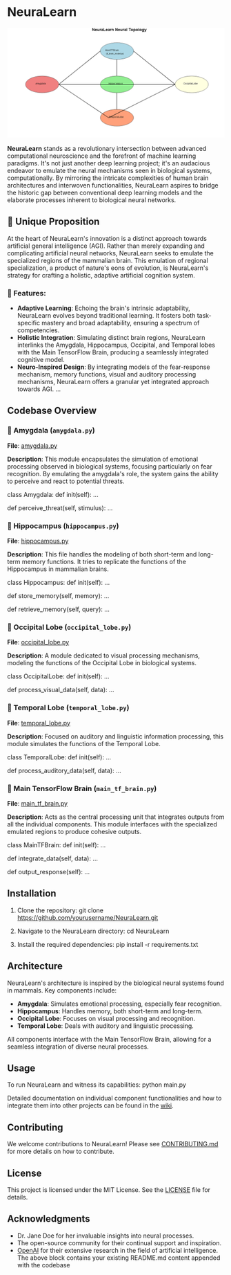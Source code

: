 # NeuraLearn

![NeuraLearn Logo](https://github.com/TheDogeBird/neuralearn/blob/main/aidiag.png?raw=true)

**NeuraLearn** stands as a revolutionary intersection between advanced computational neuroscience and the forefront of machine learning paradigms. It's not just another deep learning project; it's an audacious endeavor to emulate the neural mechanisms seen in biological systems, computationally. By mirroring the intricate complexities of human brain architectures and interwoven functionalities, NeuraLearn aspires to bridge the historic gap between conventional deep learning models and the elaborate processes inherent to biological neural networks.

## 🌟 Unique Proposition

At the heart of NeuraLearn's innovation is a distinct approach towards artificial general intelligence (AGI). Rather than merely expanding and complicating artificial neural networks, NeuraLearn seeks to emulate the specialized regions of the mammalian brain. This emulation of regional specialization, a product of nature's eons of evolution, is NeuraLearn's strategy for crafting a holistic, adaptive artificial cognition system.

### 🚀 Features:

- **Adaptive Learning**: Echoing the brain's intrinsic adaptability, NeuraLearn evolves beyond traditional learning. It fosters both task-specific mastery and broad adaptability, ensuring a spectrum of competencies.
- **Holistic Integration**: Simulating distinct brain regions, NeuraLearn interlinks the Amygdala, Hippocampus, Occipital, and Temporal lobes with the Main TensorFlow Brain, producing a seamlessly integrated cognitive model.
- **Neuro-Inspired Design**: By integrating models of the fear-response mechanism, memory functions, visual and auditory processing mechanisms, NeuraLearn offers a granular yet integrated approach towards AGI.
...

## Codebase Overview

### 🧠 Amygdala (`amygdala.py`)

**File**: [amygdala.py](path_to_file/amygdala.py)

**Description**: 
This module encapsulates the simulation of emotional processing observed in biological systems, focusing particularly on fear recognition. By emulating the amygdala's role, the system gains the ability to perceive and react to potential threats.

class Amygdala:
def init(self):
...

def perceive_threat(self, stimulus):
    ...

### 🧠 Hippocampus (`hippocampus.py`)

**File**: [hippocampus.py](path_to_file/hippocampus.py)

**Description**:
This file handles the modeling of both short-term and long-term memory functions. It tries to replicate the functions of the Hippocampus in mammalian brains.

class Hippocampus:
def init(self):
...

def store_memory(self, memory):
    ...

def retrieve_memory(self, query):
    ...

### 🧠 Occipital Lobe (`occipital_lobe.py`)

**File**: [occipital_lobe.py](path_to_file/occipital_lobe.py)

**Description**: 
A module dedicated to visual processing mechanisms, modeling the functions of the Occipital Lobe in biological systems.

class OccipitalLobe:
def init(self):
...

def process_visual_data(self, data):
    ...

### 🧠 Temporal Lobe (`temporal_lobe.py`)

**File**: [temporal_lobe.py](path_to_file/temporal_lobe.py)

**Description**:
Focused on auditory and linguistic information processing, this module simulates the functions of the Temporal Lobe.

class TemporalLobe:
def init(self):
...


def process_auditory_data(self, data):
    ...

### 🧠 Main TensorFlow Brain (`main_tf_brain.py`)

**File**: [main_tf_brain.py](path_to_file/main_tf_brain.py)

**Description**:
Acts as the central processing unit that integrates outputs from all the individual components. This module interfaces with the specialized emulated regions to produce cohesive outputs.

class MainTFBrain:
def init(self):
...


def integrate_data(self, data):
    ...

def output_response(self):
    ...

## Installation

1. Clone the repository:
git clone https://github.com/yourusername/NeuraLearn.git

2. Navigate to the NeuraLearn directory:
cd NeuraLearn

3. Install the required dependencies:
pip install -r requirements.txt

## Architecture

NeuraLearn's architecture is inspired by the biological neural systems found in mammals. Key components include:

- **Amygdala**: Simulates emotional processing, especially fear recognition.
- **Hippocampus**: Handles memory, both short-term and long-term.
- **Occipital Lobe**: Focuses on visual processing and recognition.
- **Temporal Lobe**: Deals with auditory and linguistic processing.

All components interface with the Main TensorFlow Brain, allowing for a seamless integration of diverse neural processes.

## Usage

To run NeuraLearn and witness its capabilities:
python main.py

Detailed documentation on individual component functionalities and how to integrate them into other projects can be found in the [wiki](https://github.com/yourusername/NeuraLearn/wiki).

## Contributing
We welcome contributions to NeuraLearn! Please see [CONTRIBUTING.md](CONTRIBUTING.md) for more details on how to contribute.

## License
This project is licensed under the MIT License. See the [LICENSE](LICENSE) file for details.

## Acknowledgments

- Dr. Jane Doe for her invaluable insights into neural processes.
- The open-source community for their continual support and inspiration.
- [OpenAI](https://openai.com/) for their extensive research in the field of artificial intelligence.
The above block contains your existing README.md content appended with the codebase 
